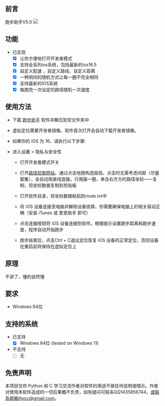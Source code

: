 ## 前言
跑步助手V5.0
![](http://www.ihjycc.top/app/1.png)
## 功能
- 已实现	
  - [x] 让你方便地打开开发者模式
  - [x] 支持全系列ios系统，包括最新的ios16.5
  - [x] 自定义配速 ，自定义路线，自定义距离
  - [x] 一种阴间的随机方式让每一圈不完全相同  
  - [x] 支持最新的IOS系统   
  - [x] 每跑完一次设定的路径随机一次速度   
## 使用方法
- 下载 [跑步助手](https://github.com/ihjycc/RUN/releases/tag/4.1) 软件并解压到空文件夹中

- 虚拟定位需要开发者镜像。软件首次打开会自动下载开发者镜像。

- 如果你的 iOS 为 16，请执行以下步骤:

- 进入设置 > 隐私与安全性
  - 打开开发者模式开关

  - 打开[路径拾取网站](https://route.ihjycc.com)。通过点击地图构造路径。点击时无需考虑间距（尽量密集），会自动用直线连接。只用画一圈，单击右方方的路径坐标——复制，将坐标数据复制到剪贴板

  - 打开软件目录，将坐标数据粘贴到route.txt中

  - 将 iOS 设备连接至电脑并解除设备锁屏。你需要确保电脑上的相关驱动正确（安装 iTunes 或  爱思助手  即可）

  - 点击连接按钮将 iOS 设备连接到软件。根据提示设置跑步距离和跑步速度，程序自动开始跑步

  - 跑步结束后，点击Ctrl + C退出定位恢复 iOS 设备的正常定位，否则设备在重启前将保持在虚拟定位上
## 原理
不讲了，懂的自然懂

## 要求
- Windows 64位 

## 支持的系统
- 已支持
  - [x] Windows 64位 (tested on Windows 11)  
- 不支持
  - [ ] 无

## 免责声明
本项目仅供 Python 和 C 学习交流作者对软件的用途不做任何说明或暗示。作者对使用本软件造成的一切后果概不负责，如有疑问可联系QQ1435856744，或联系邮箱ihycc@gmail.com。 
